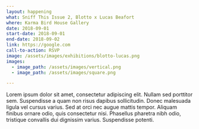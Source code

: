 ```yaml
---
layout: happening
what: Sniff This Issue 2, Blotto x Lucas Beafort
where: Karma Bird House Gallery
date: 2018-09-01
start-date: 2018-09-01
end-date: 2018-09-02
link: https://google.com
call-to-action: RSVP
image: /assets/images/exhibitions/blotto-lucas.png
images:
  - image_path: /assets/images/vertical.png
  - image_path: /assets/images/square.png

---
```


Lorem ipsum dolor sit amet, consectetur adipiscing elit. Nullam sed porttitor sem. Suspendisse a quam non risus dapibus sollicitudin. Donec malesuada ligula vel cursus varius. Sed at orci nec augue mattis tempor. Aliquam finibus ornare odio, quis consectetur nisi. Phasellus pharetra nibh odio, tristique convallis dui dignissim varius. Suspendisse potenti.